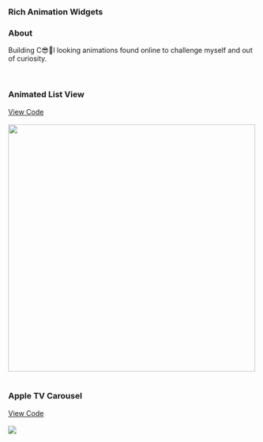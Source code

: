 ### Rich Animation Widgets

### About

Building C😎🥶l looking animations found online to challenge myself and out of curiosity.

<br/>

<h3>Animated List View</h3>
<a href="https://github.com/Alvish0407/rich_animation_widgets/blob/main/lib/animated_list_view.dart">View Code</a>
<br/><br/>
<a href="https://github.com/Alvish0407/rich_animation_widgets/blob/main/lib/animated_list_view.dart"><img src="https://github.com/user-attachments/assets/212bb3c1-4514-4b51-bda2-86792496df3d" width="500" /></a>
<br/><br/>

<h3>Apple TV Carousel</h3>
<a href="https://github.com/Alvish0407/rich_animation_widgets/blob/main/lib/apple_tv_carousal.dart">View Code</a>
<br/><br/>
<a href="https://github.com/Alvish0407/rich_animation_widgets/blob/main/lib/apple_tv_carousal.dart"><img src="https://github.com/user-attachments/assets/2c553a81-263d-4c94-b84e-af228874c940" /></a>
<br/><br/><br/><br/>
